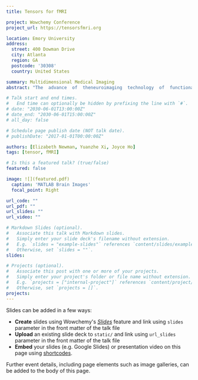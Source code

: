 ```yaml
---
title: Tensors for fMRI

project: Wowchemy Conference
project_url: https://tensorsfmri.org

location: Emory University
address:
  street: 400 Dowman Drive
  city: Atlanta
  region: GA
  postcode: '30308'
  country: United States

summary: Multidimensional Medical Imaging
abstract: "The  advance  of  theneuroimaging  technology  of  functional  Magnetic  Resonance  Imaging  (fMRI)  has  provided  largeamounts of digital data, which can be used to study the complex functionality of human brain.  A whole brain fMRI image sample consists of a discrete time series of 3D image scans,where each scan consists of hundreds of thousands of voxels.  An fMRI brain image sample can benaturally represented as a fourth-order tensor, with three space and one time dimension.  Becausethe  fMRI  often  has  various  nuisance  components  and  noise and  reflects  brain  activity  fromboth the spatial and temporal domain, it still remains challenging to analyze fMRI data."

# Talk start and end times.
#   End time can optionally be hidden by prefixing the line with `#`.
# date: "2030-06-01T13:00:00Z"
# date_end: "2030-06-01T15:00:00Z"
# all_day: false

# Schedule page publish date (NOT talk date).
# publishDate: "2017-01-01T00:00:00Z"

authors: [Elizabeth Newman, Yuanzhe Xi, Joyce Ho]
tags: [tensor, fMRI]

# Is this a featured talk? (true/false)
featured: false

image: ![](featured.pdf)
  caption: 'MATLAB Brain Images'
  focal_point: Right

url_code: ""
url_pdf: ""
url_slides: ""
url_video: ""

# Markdown Slides (optional).
#   Associate this talk with Markdown slides.
#   Simply enter your slide deck's filename without extension.
#   E.g. `slides = "example-slides"` references `content/slides/example-slides.md`.
#   Otherwise, set `slides = ""`.
slides:

# Projects (optional).
#   Associate this post with one or more of your projects.
#   Simply enter your project's folder or file name without extension.
#   E.g. `projects = ["internal-project"]` references `content/project/deep-learning/index.md`.
#   Otherwise, set `projects = []`.
projects:
---
```


Slides can be added in a few ways:

- **Create** slides using Wowchemy's [*Slides*](https://wowchemy.com/docs/managing-content/#create-slides) feature and link using `slides` parameter in the front matter of the talk file
- **Upload** an existing slide deck to `static/` and link using `url_slides` parameter in the front matter of the talk file
- **Embed** your slides (e.g. Google Slides) or presentation video on this page using [shortcodes](https://wowchemy.com/docs/writing-markdown-latex/).

Further event details, including page elements such as image galleries, can be added to the body of this page.
